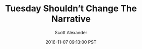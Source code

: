 ---
layout: podcast
title: "Tuesday Shouldn’t Change The Narrative"
author: Scott Alexander
description: https://slatestarcodex.com/2016/11/07/tuesday-shouldnt-change-the-narrative/
date: 2016-11-07 09:13:00 PST
length: 1470268
duration: 367
guid: tuesday-shouldnt-change-the-narrative
---